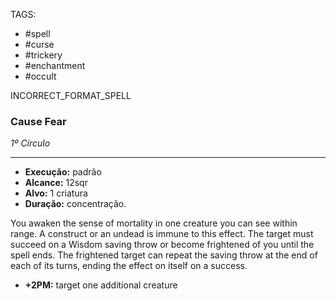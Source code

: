 TAGS:
- #spell
- #curse
- #trickery
- #enchantment
- #occult

INCORRECT_FORMAT_SPELL
### Cause Fear
*1º Círculo*
___
- **Execução:** padrão
- **Alcance:** 12sqr
- **Alvo:** 1 criatura
- **Duração:** concentração.

You awaken the sense of mortality in one creature you can see within range. A construct or an undead is immune to this effect. The target must succeed on a Wisdom saving throw or become frightened of you until the spell ends. The frightened target can repeat the saving throw at the end of each of its turns, ending the effect on itself on a success.

- **+2PM:** target one additional creature
